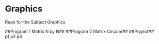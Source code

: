 # Graphics
Repo for the Subject Graphics

##Program 1 Matrix N by N##	
##Program 2 Matrix Circular##
##Project##
p1
p2
p3
